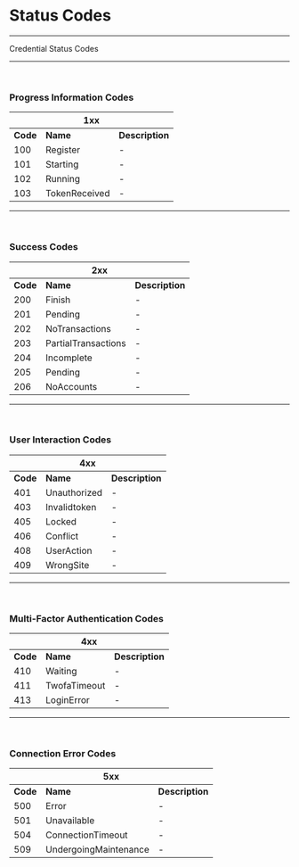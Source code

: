 # Status Codes

------

Credential Status Codes

------

<br/>

### Progress Information Codes

<table>
    <thead>
        <tr>
            <th colspan="3">1xx</th>
        </tr>
    </thead>
    <tbody>
        <tr>
            <td><b>Code</b></td>
            <td><b>Name</b></td>
            <td><b>Description</b></td>
        </tr>
        <tr>
            <td>100</td>
            <td>Register</td>
            <td>-</td>
        </tr>
        <tr>
            <td>101</td>
            <td>Starting</td>
            <td>-</td>
        </tr>
      	<tr>
            <td>102</td>
            <td>Running</td>
            <td>-</td>
        </tr>
      	<tr>
            <td>103</td>
            <td>TokenReceived</td>
            <td>-</td>
        </tr>
    </tbody>
</table> 

------

<br/>

### Success Codes

<table>
    <thead>
        <tr>
            <th colspan="3">2xx</th>
        </tr>
    </thead>
    <tbody>
        <tr>
            <td><b>Code</b></td>
            <td><b>Name</b></td>
            <td><b>Description</b></td>
        </tr>
        <tr>
            <td>200</td>
            <td>Finish</td>
            <td>-</td>
        </tr>
        <tr>
            <td>201</td>
            <td>Pending</td>
            <td>-</td>
        </tr>
      	<tr>
            <td>202</td>
            <td>NoTransactions</td>
            <td>-</td>
        </tr>
      	<tr>
            <td>203</td>
            <td>PartialTransactions</td>
            <td>-</td>
        </tr>
      	<tr>
            <td>204</td>
            <td>Incomplete</td>
            <td>-</td>
        </tr>
      	<tr>
            <td>205</td>
            <td>Pending</td>
            <td>-</td>
        </tr>
      	<tr>
            <td>206</td>
            <td>NoAccounts</td>
            <td>-</td>
        </tr>
    </tbody>
</table> 

------

<br/>

### User Interaction Codes

<table>
    <thead>
        <tr>
            <th colspan="3">4xx</th>
        </tr>
    </thead>
    <tbody>
        <tr>
            <td><b>Code</b></td>
            <td><b>Name</b></td>
            <td><b>Description</b></td>
        </tr>
        <tr>
            <td>401</td>
            <td>Unauthorized</td>
            <td>-</td>
        </tr>
      	<tr>
            <td>403</td>
            <td>Invalidtoken</td>
            <td>-</td>
        </tr>
      	<tr>
            <td>405</td>
            <td>Locked</td>
            <td>-</td>
        </tr>
      	<tr>
            <td>406</td>
            <td>Conflict</td>
            <td>-</td>
        </tr>
      	<tr>
            <td>408</td>
            <td>UserAction</td>
            <td>-</td>
        </tr>
      	<tr>
            <td>409</td>
            <td>WrongSite</td>
            <td>-</td>
        </tr>
    </tbody>
</table> 

------

<br/>

### Multi-Factor Authentication Codes

<table>
    <thead>
        <tr>
            <th colspan="3">4xx</th>
        </tr>
    </thead>
    <tbody>
      	<tr>
            <td><b>Code</b></td>
            <td><b>Name</b></td>
            <td><b>Description</b></td>
        </tr>
        <tr>
            <td>410</td>
            <td>Waiting</td>
            <td>-</td>
        </tr>
      	<tr>
            <td>411</td>
            <td>TwofaTimeout</td>
            <td>-</td>
        </tr>
      	<tr>
            <td>413</td>
            <td>LoginError</td>
            <td>-</td>
        </tr>
    </tbody>
</table> 

------

<br/>

### Connection Error Codes

<table>
    <thead>
        <tr>
            <th colspan="3">5xx</th>
        </tr>
    </thead>
    <tbody>
        <tr>
            <td><b>Code</b></td>
            <td><b>Name</b></td>
            <td><b>Description</b></td>
        </tr>
        <tr>
            <td>500</td>
            <td>Error</td>
            <td>-</td>
        </tr>
        <tr>
            <td>501</td>
            <td>Unavailable</td>
            <td>-</td>
        </tr>
      	<tr>
            <td>504</td>
            <td>ConnectionTimeout</td>
            <td>-</td>
        </tr>
      	<tr>
            <td>509</td>
            <td>UndergoingMaintenance</td>
            <td>-</td>
        </tr>
    </tbody>
</table> 

